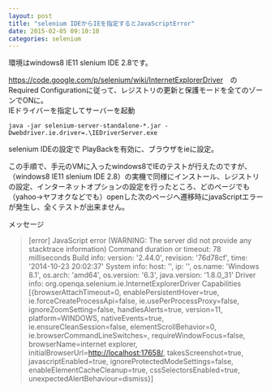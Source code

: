 ```yaml
---
layout: post
title: "selenium IDEからIEを指定するとJavaScriptError"
date: 2015-02-05 09:10:10
categories: selenium
---
```

<p>環境はwindows8 IE11 slenium IDE 2.8です。</p>

<p><a href="https://code.google.com/p/selenium/wiki/InternetExplorerDriver" rel="nofollow">https://code.google.com/p/selenium/wiki/InternetExplorerDriver</a>　のRequired Configurationに従って、レジストリの更新と保護モードを全てのゾーンでONに。<br>
IEドライバーを指定してサーバーを起動</p>

<pre><code>java -jar selenium-server-standalone-*.jar -Dwebdriver.ie.driver=.\IEDriverServer.exe
</code></pre>

<p>selenium IDEの設定で PlayBackを有効に、ブラウザをieに設定。</p>

<p>この手順で、手元のVMに入ったwindows8でIEのテストが行えたのですが、（windows8 IE11 slenium IDE 2.8）の実機で同様にインストール、レジストリの設定、インターネットオプションの設定を行ったところ、どのページでも（yahoo->ヤフオクなどでも）openした次のページへ遷移時にjavaScriptエラーが発生し、全くテストが出来ません。</p>

<p>メッセージ</p>

<blockquote>
  <p>[error] JavaScript error (WARNING: The server did not provide any stacktrace information) Command duration or timeout: 78 milliseconds Build info: version: '2.44.0', revision: '76d78cf', time: '2014-10-23 20:02:37' System info: host: '', ip: '', os.name: 'Windows 8.1', os.arch: 'amd64', os.version: '6.3', java.version: '1.8.0_31' Driver info: org.openqa.selenium.ie.InternetExplorerDriver Capabilities [{browserAttachTimeout=0, enablePersistentHover=true, ie.forceCreateProcessApi=false, ie.usePerProcessProxy=false, ignoreZoomSetting=false, handlesAlerts=true, version=11, platform=WINDOWS, nativeEvents=true, ie.ensureCleanSession=false, elementScrollBehavior=0, ie.browserCommandLineSwitches=, requireWindowFocus=false, browserName=internet explorer, initialBrowserUrl=<a href="http://localhost:17658/" rel="nofollow">http://localhost:17658/</a>, takesScreenshot=true, javascriptEnabled=true, ignoreProtectedModeSettings=false, enableElementCacheCleanup=true, cssSelectorsEnabled=true, unexpectedAlertBehaviour=dismiss}]</p>
</blockquote>
